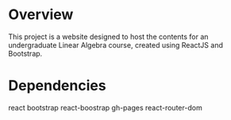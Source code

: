 # Overview

This project is a website designed to host the contents for an undergraduate Linear Algebra course, created using ReactJS and Bootstrap.

# Dependencies

react
bootstrap
react-boostrap
gh-pages
react-router-dom
